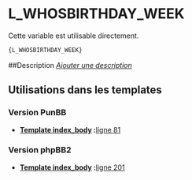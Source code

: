 # L_WHOSBIRTHDAY_WEEK


Cette variable est utilisable directement.

```html
{L_WHOSBIRTHDAY_WEEK}
```

##Description
[*Ajouter une description*](https://fa-tvars.appspot.com/var/L_WHOSBIRTHDAY_WEEK)

## Utilisations dans les templates

### Version PunBB

* __[Template index_body](../tpl/var/punbb/index_body.md#readme) :__[ligne 81](../tpl/src/punbb/index_body.tpl#L81)

### Version phpBB2

* __[Template index_body](../tpl/var/subsilver/index_body.md#readme) :__[ligne 201](../tpl/src/subsilver/index_body.tpl#L201)